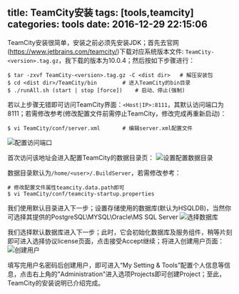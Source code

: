 title: TeamCity安装
tags: [tools,teamcity]
categories: tools
date: 2016-12-29 22:15:06
---
TeamCity安装很简单，安装之前必须先安装JDK；首先去官网(https://www.jetbrains.com/teamcity/)下载对应系统版本文件: `TeamCity-<version>.tag.gz`，我下载的版本为10.0.4；然后按如下步骤进行：

    $ tar -zxvf TeamCity-<version>.tag.gz -C <dist dir>   # 解压安装包
    $ cd <dist dir>/TeamCity/bin        # 进入TeamCity的bin目录
    $ ./runAll.sh (start | stop [force])    # 启动、停止(强制)

若以上步骤无错即可访问TeamCity界面：` <Host|IP>:8111 `，其默认访问端口为8111；若需修改参考(修改配置文件前需停止TeamCity，修改完成再重新启动)：

	$ vi TeamCity/conf/server.xml 		# 编辑server.xml配置文件
<!-- more -->
![配置访问端口](http://7xlmfk.com1.z0.glb.clouddn.com/imgs/teamcity/tcc1.png)

首次访问该地址会进入配置TeamCity的数据目录页：
![设置配置数据目录](http://7xlmfk.com1.z0.glb.clouddn.com/imgs/teamcity/tc1.png)

数据目录默认为`/home/<user>/.BuildServer`，若需修改参考：

	# 修改配置文件属性teamcity.data.path即可
	$ vi TeamCity/conf/teamcity-startup.properties
	
我们使用默认目录进入下一步；设置存储使用的数据库(默认为HSQLDB)，当然你可选择其提供的PostgreSQL\MYSQL\Oracle\MS SQL Server
![选择数据库](http://7xlmfk.com1.z0.glb.clouddn.com/imgs/teamcity/tc2.png)

我们选择默认数据库进入下一步；此时，它会初始化数据库及服务组件，稍等片刻即可进入选择协议license页面，点击接受Accept继续；将进入创建用户页面：
![创建用户](http://7xlmfk.com1.z0.glb.clouddn.com/imgs/teamcity/tc3.png)

填写完用户名密码后创建用户，即可进入“My Setting & Tools”配置个人信息等信息，点击右上角的"Administration"进入选项Projects即可创建Project；至此，TeamCity的安装说明已介绍完成。